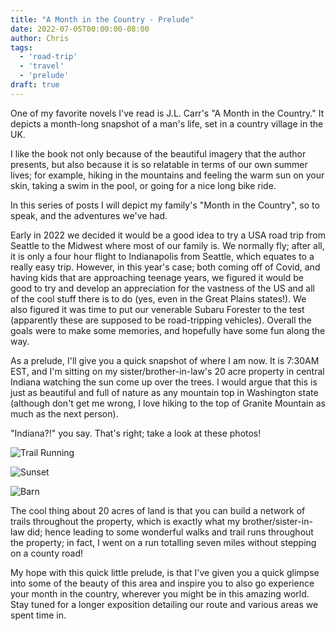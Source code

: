 ```yaml
---
title: "A Month in the Country - Prelude"
date: 2022-07-05T00:00:00-08:00
author: Chris
tags:
  - 'road-trip'
  - 'travel'
  - 'prelude'
draft: true
---
```


One of my favorite novels I've read is J.L. Carr's "A Month in the Country." It depicts a month-long snapshot of a man's life, set in a country village in the UK. 

I like the book not only because of the beautiful imagery that the author presents, but also because it is so relatable in terms of our own summer lives; for example, hiking in the mountains and feeling the warm sun on your skin, taking a swim in the pool, or going for a nice long bike ride.

In this series of posts I will depict my family's "Month in the Country", so to speak, and the adventures we've had. 

Early in 2022 we decided it would be a good idea to try a USA road trip from Seattle to the Midwest where most of our family is. We normally fly; after all, it is only a four hour flight to Indianapolis from Seattle, which equates to a really easy trip. However, in this year's case; both coming off of Covid, and having kids that are approaching teenage years, we figured it would be good to try and develop an appreciation for the vastness of the US and all of the cool stuff there is to do (yes, even in the Great Plains states!). We also figured it was time to put our venerable Subaru Forester to the test (apparently these are supposed to be road-tripping vehicles). Overall the goals were to make some memories, and hopefully have some fun along the way.

As a prelude, I'll give you a quick snapshot of where I am now. It is 7:30AM EST, and I'm sitting on my sister/brother-in-law's 20 acre property in central Indiana watching the sun come up over the trees. I would argue that this is just as beautiful and full of nature as any mountain top in Washington state (although don't get me wrong, I love hiking to the top of Granite Mountain as much as the next person).

"Indiana?!" you say. That's right; take a look at these photos!

![Trail Running](/static/img/in-one.jpg)

![Sunset](/static/img/in-two.jpg)

![Barn](/static/img/in-three.jpg)

The cool thing about 20 acres of land is that you can build a network of trails throughout the property, which is exactly what my brother/sister-in-law did; hence leading to some wonderful walks and trail runs throughout the property; in fact, I went on a run totalling seven miles without stepping on a county road!

My hope with this quick little prelude, is that I've given you a quick glimpse into some of the beauty of this area and inspire you to also go experience your month in the country, wherever you might be in this amazing world. Stay tuned for a longer exposition detailing our route and various areas we spent time in.
